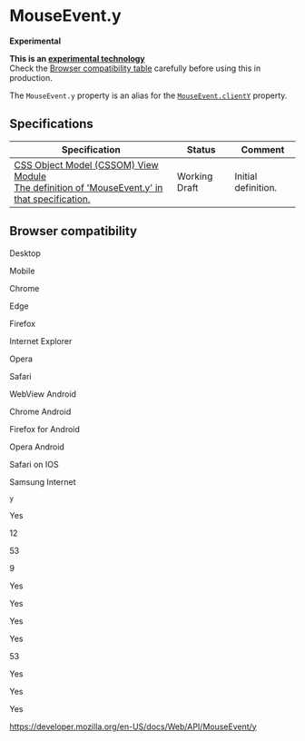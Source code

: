 # MouseEvent.y

**Experimental**

**This is an [experimental technology](https://developer.mozilla.org/en-US/docs/MDN/Guidelines/Conventions_definitions#experimental)**  
Check the [Browser compatibility table](#browser_compatibility) carefully before using this in production.

The `MouseEvent.y` property is an alias for the [`MouseEvent.clientY`](clienty) property.

## Specifications

<table><thead><tr class="header"><th>Specification</th><th>Status</th><th>Comment</th></tr></thead><tbody><tr class="odd"><td><a href="https://drafts.csswg.org/cssom-view/#dom-mouseevent-y">CSS Object Model (CSSOM) View Module<br />
<span class="small">The definition of 'MouseEvent.y' in that specification.</span></a></td><td><span class="spec-wd">Working Draft</span></td><td>Initial definition.</td></tr></tbody></table>

## Browser compatibility

Desktop

Mobile

Chrome

Edge

Firefox

Internet Explorer

Opera

Safari

WebView Android

Chrome Android

Firefox for Android

Opera Android

Safari on IOS

Samsung Internet

`y`

Yes

12

53

9

Yes

Yes

Yes

Yes

53

Yes

Yes

Yes

<a href="https://developer.mozilla.org/en-US/docs/Web/API/MouseEvent/y" class="_attribution-link">https://developer.mozilla.org/en-US/docs/Web/API/MouseEvent/y</a>
